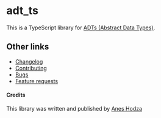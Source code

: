 # adt_ts
This is a TypeScript library for [ADTs (Abstract Data Types)](https://en.wikipedia.org/wiki/Abstract_data_type).

## Other links
- [Changelog](./docs/CHANGELOG.md)
- [Contributing](./docs/CONTRIBUTING.md)
- [Bugs](./docs/BUGS.md)
- [Feature requests](./docs/FEATURE_REQUESTS.md)

#### Credits
This library was written and published by [Anes Hodza](https://aneshodza.ch)
